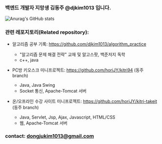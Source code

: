 ### 백엔드 개발자 지망생 김동주 @djkim1013 입니다.

![Anurag's GitHub stats](https://github-readme-stats.vercel.app/api?username=djkim1013&show_icons=true&theme=radical)

### 관련 레포지토리(Related repository):
  + 알고리즘 공부 기록: https://github.com/djkim1013/algorithm_practice 
    - "알고리즘 문제 해결 전략" 교재 및 알고스팟, 백준저지 독학
    - c++, java


  + PC방 키오스크 미니프로젝트: https://github.com/horiJY/kitri94 (동주 branch)
    - Java, Java Swing
    - Socket 통신, Apache-Tomcat 서버


  + 온/오프라인 수강 사이트 미니프로젝트: https://github.com/horiJY/kitri-takeit (동주 branch)
    - Java, Servlet, Jsp, Ajax, Javascript, HTML/CSS
    - 웹, Apache-Tomcat 서버
    
### contact: dongjukim1013@gmail.com

